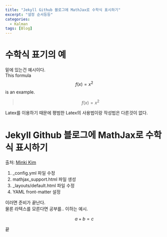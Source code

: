 ```yaml
---
title: "Jekyll Github 블로그에 MathJax로 수학식 표시하기"  
excerpt: "설정 순서등등"  
categories:  
  - Kalman
tags: [Blog]
---
```

# 수학식 표기의 예

밑에 있는건 예시이다.  
This formula $$ f(x) = x^2 $$ is an example.  
> $$ f(x) = x^2 $$

Latex를 이용하기 때문에 평범한 Latex의 사용법이랑 작성법은 다른것이 없다.

# Jekyll Github 블로그에 MathJax로 수학식 표시하기

출처: [Minki Kim](https://mkkim85.github.io/blog-apply-mathjax-to-jekyll-and-github-pages/)

1. _config.yml 파일 수정  
2.	mathjax_support.html 파일 생성  
3.	_layouts/default.html 파일 수정  
4.	YAML front-matter 설정

이러면 준비가 끝난다.  
물론 라텍스를 모른다면 공부를.. 이하는 예시.

$$ a + b = c $$

끝
